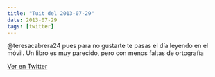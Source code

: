 ```yaml
---
title: "Tuit del 2013-07-29"
date: 2013-07-29
tags: [twitter]
---
```


@teresacabrera24 pues para no gustarte te pasas el día leyendo en el móvil. Un libro es muy parecido, pero con menos faltas de ortografía



[Ver en Twitter](https://twitter.com/i/web/status/361940666881806336)
